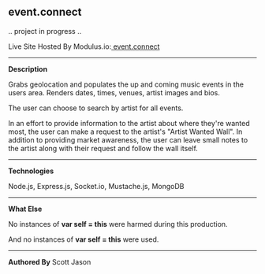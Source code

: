 ## **event.connect** 

.. project in progress ..

Live Site Hosted By Modulus.io:[ event.connect ](http://eventconnect-22267.onmodulus.net/)

-----------------------------------------------------------------------

**Description**

Grabs geolocation and populates the up and coming music events in the users area. Renders dates, times, venues, artist images and bios.

The user can choose to search by artist for all events.

In an effort to provide information to the artist about where they're wanted most, the user can make a request to the artist's "Artist Wanted Wall". In addition to providing market awareness, the user can leave small notes to the artist along with their request and follow the wall itself.

-----------------------------------------------------------------------

**Technologies**

Node.js, Express.js, Socket.io, Mustache.js, MongoDB

-----------------------------------------------------------------------

**What Else**

No instances of **var self = this** were harmed during this production. 

And no instances of **var self = this** were used.

-----------------------------------------------------------------------

**Authored By**
Scott Jason
